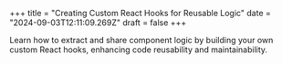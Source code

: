 +++
title = "Creating Custom React Hooks for Reusable Logic"
date = "2024-09-03T12:11:09.269Z"
draft = false
+++

  Learn how to extract and share component logic by building your own custom React hooks, enhancing code reusability and maintainability.
        